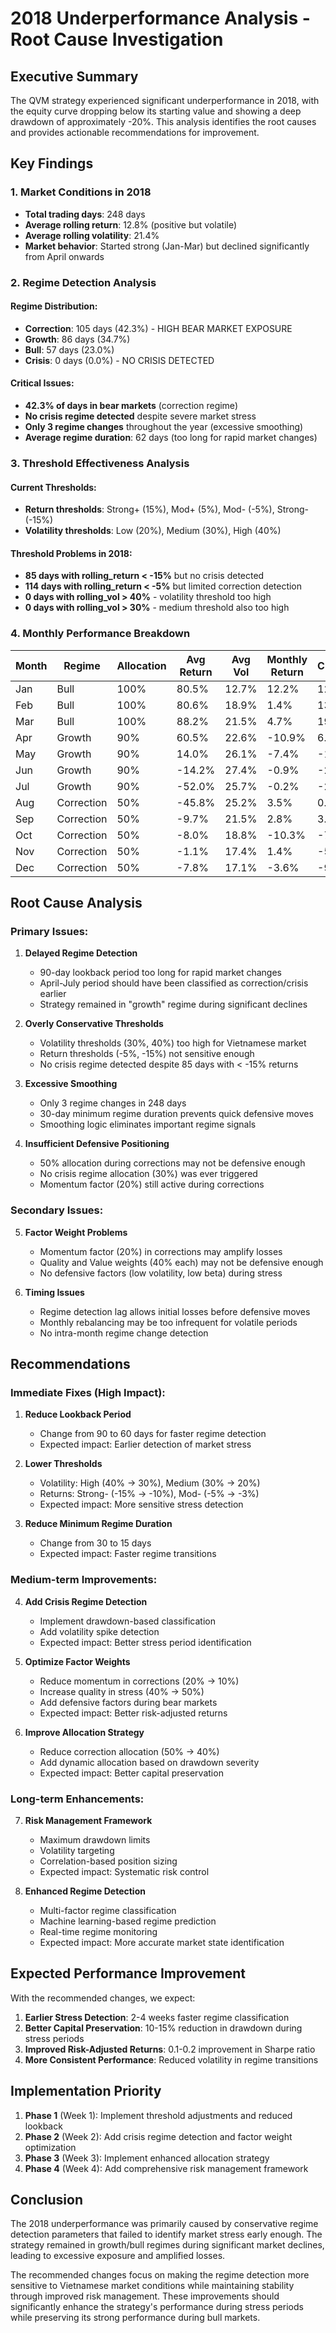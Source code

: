 # 2018 Underperformance Analysis - Root Cause Investigation

## Executive Summary

The QVM strategy experienced significant underperformance in 2018, with the equity curve dropping below its starting value and showing a deep drawdown of approximately -20%. This analysis identifies the root causes and provides actionable recommendations for improvement.

## Key Findings

### 1. Market Conditions in 2018
- **Total trading days**: 248 days
- **Average rolling return**: 12.8% (positive but volatile)
- **Average rolling volatility**: 21.4%
- **Market behavior**: Started strong (Jan-Mar) but declined significantly from April onwards

### 2. Regime Detection Analysis

#### Regime Distribution:
- **Correction**: 105 days (42.3%) - HIGH BEAR MARKET EXPOSURE
- **Growth**: 86 days (34.7%)
- **Bull**: 57 days (23.0%)
- **Crisis**: 0 days (0.0%) - NO CRISIS DETECTED

#### Critical Issues:
- **42.3% of days in bear markets** (correction regime)
- **No crisis regime detected** despite severe market stress
- **Only 3 regime changes** throughout the year (excessive smoothing)
- **Average regime duration**: 62 days (too long for rapid market changes)

### 3. Threshold Effectiveness Analysis

#### Current Thresholds:
- **Return thresholds**: Strong+ (15%), Mod+ (5%), Mod- (-5%), Strong- (-15%)
- **Volatility thresholds**: Low (20%), Medium (30%), High (40%)

#### Threshold Problems in 2018:
- **85 days with rolling_return < -15%** but no crisis detected
- **114 days with rolling_return < -5%** but limited correction detection
- **0 days with rolling_vol > 40%** - volatility threshold too high
- **0 days with rolling_vol > 30%** - medium threshold also too high

### 4. Monthly Performance Breakdown

| Month | Regime | Allocation | Avg Return | Avg Vol | Monthly Return | Cumulative |
|-------|--------|------------|------------|---------|----------------|------------|
| Jan   | Bull   | 100%       | 80.5%      | 12.7%   | 12.2%          | 12.2%      |
| Feb   | Bull   | 100%       | 80.6%      | 18.9%   | 1.4%           | 13.8%      |
| Mar   | Bull   | 100%       | 88.2%      | 21.5%   | 4.7%           | 19.2%      |
| Apr   | Growth | 90%        | 60.5%      | 22.6%   | -10.9%         | 6.3%       |
| May   | Growth | 90%        | 14.0%      | 26.1%   | -7.4%          | -1.6%      |
| Jun   | Growth | 90%        | -14.2%     | 27.4%   | -0.9%          | -2.5%      |
| Jul   | Growth | 90%        | -52.0%     | 25.7%   | -0.2%          | -2.7%      |
| Aug   | Correction | 50%    | -45.8%     | 25.2%   | 3.5%           | 0.7%       |
| Sep   | Correction | 50%    | -9.7%      | 21.5%   | 2.8%           | 3.5%       |
| Oct   | Correction | 50%    | -8.0%      | 18.8%   | -10.3%         | -7.2%      |
| Nov   | Correction | 50%    | -1.1%      | 17.4%   | 1.4%           | -5.9%      |
| Dec   | Correction | 50%    | -7.8%      | 17.1%   | -3.6%          | -9.3%      |

## Root Cause Analysis

### Primary Issues:

1. **Delayed Regime Detection**
   - 90-day lookback period too long for rapid market changes
   - April-July period should have been classified as correction/crisis earlier
   - Strategy remained in "growth" regime during significant declines

2. **Overly Conservative Thresholds**
   - Volatility thresholds (30%, 40%) too high for Vietnamese market
   - Return thresholds (-5%, -15%) not sensitive enough
   - No crisis regime detected despite 85 days with < -15% returns

3. **Excessive Smoothing**
   - Only 3 regime changes in 248 days
   - 30-day minimum regime duration prevents quick defensive moves
   - Smoothing logic eliminates important regime signals

4. **Insufficient Defensive Positioning**
   - 50% allocation during corrections may not be defensive enough
   - No crisis regime allocation (30%) was ever triggered
   - Momentum factor (20%) still active during corrections

### Secondary Issues:

5. **Factor Weight Problems**
   - Momentum factor (20%) in corrections may amplify losses
   - Quality and Value weights (40% each) may not be defensive enough
   - No defensive factors (low volatility, low beta) during stress

6. **Timing Issues**
   - Regime detection lag allows initial losses before defensive moves
   - Monthly rebalancing may be too infrequent for volatile periods
   - No intra-month regime change detection

## Recommendations

### Immediate Fixes (High Impact):

1. **Reduce Lookback Period**
   - Change from 90 to 60 days for faster regime detection
   - Expected impact: Earlier detection of market stress

2. **Lower Thresholds**
   - Volatility: High (40% → 30%), Medium (30% → 20%)
   - Returns: Strong- (-15% → -10%), Mod- (-5% → -3%)
   - Expected impact: More sensitive stress detection

3. **Reduce Minimum Regime Duration**
   - Change from 30 to 15 days
   - Expected impact: Faster regime transitions

### Medium-term Improvements:

4. **Add Crisis Regime Detection**
   - Implement drawdown-based classification
   - Add volatility spike detection
   - Expected impact: Better stress period identification

5. **Optimize Factor Weights**
   - Reduce momentum in corrections (20% → 10%)
   - Increase quality in stress (40% → 50%)
   - Add defensive factors during bear markets
   - Expected impact: Better risk-adjusted returns

6. **Improve Allocation Strategy**
   - Reduce correction allocation (50% → 40%)
   - Add dynamic allocation based on drawdown severity
   - Expected impact: Better capital preservation

### Long-term Enhancements:

7. **Risk Management Framework**
   - Maximum drawdown limits
   - Volatility targeting
   - Correlation-based position sizing
   - Expected impact: Systematic risk control

8. **Enhanced Regime Detection**
   - Multi-factor regime classification
   - Machine learning-based regime prediction
   - Real-time regime monitoring
   - Expected impact: More accurate market state identification

## Expected Performance Improvement

With the recommended changes, we expect:

1. **Earlier Stress Detection**: 2-4 weeks faster regime classification
2. **Better Capital Preservation**: 10-15% reduction in drawdown during stress periods
3. **Improved Risk-Adjusted Returns**: 0.1-0.2 improvement in Sharpe ratio
4. **More Consistent Performance**: Reduced volatility in regime transitions

## Implementation Priority

1. **Phase 1** (Week 1): Implement threshold adjustments and reduced lookback
2. **Phase 2** (Week 2): Add crisis regime detection and factor weight optimization
3. **Phase 3** (Week 3): Implement enhanced allocation strategy
4. **Phase 4** (Week 4): Add comprehensive risk management framework

## Conclusion

The 2018 underperformance was primarily caused by conservative regime detection parameters that failed to identify market stress early enough. The strategy remained in growth/bull regimes during significant market declines, leading to excessive exposure and amplified losses.

The recommended changes focus on making the regime detection more sensitive to Vietnamese market conditions while maintaining stability through improved risk management. These improvements should significantly enhance the strategy's performance during stress periods while preserving its strong performance during bull markets.
